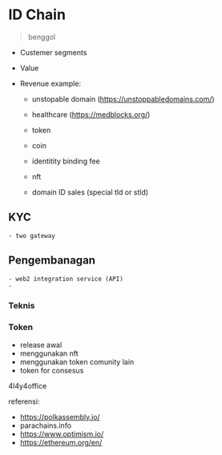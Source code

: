 # ID Chain 

> benggol 

- Custemer segments

- Value


- Revenue
    example: 
    - unstopable domain (https://unstoppabledomains.com/)
    - healthcare  (https://medblocks.org/)


    - token 
    - coin
    - identitity binding fee
    - nft
    - domain ID sales (special tld or stld)





## KYC
    - two gateway

## Pengembanagan
    - web2 integration service (API)
    - 

### Teknis


### Token
- release awal
- menggunakan nft
- menggunakan token comunity lain
- token for consesus



4l4y4office



referensi:
- https://polkassembly.io/
- parachains.info
- https://www.optimism.io/
- https://ethereum.org/en/